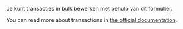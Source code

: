 Je kunt transacties in bulk bewerken met behulp van dit formulier.

You can read more about transactions in [the official documentation](https://docs.firefly-iii.org/concepts/transactions).